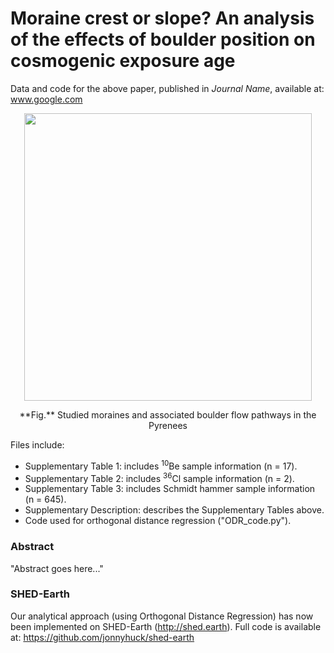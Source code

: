 # Moraine crest or slope? An analysis of the effects of boulder position on cosmogenic exposure age
Data and code for the above paper, published in *Journal Name*, available at: www.google.com

<p align="center">
	<img width = "460" src="figures/Figure_2_300dpi.png"
</p>
<p align="center">
**Fig.** Studied moraines and associated boulder flow pathways in the Pyrenees
</p>

Files include:

- Supplementary Table 1: includes <sup>10</sup>Be sample information (n = 17).
- Supplementary Table 2: includes <sup>36</sup>Cl sample information (n = 2).
- Supplementary Table 3: includes Schmidt hammer sample information (n = 645).
- Supplementary Description: describes the Supplementary Tables above.
- Code used for orthogonal distance regression ("ODR_code.py").

### Abstract

"Abstract goes here..."

### SHED-Earth

Our analytical approach (using Orthogonal Distance Regression) has now been implemented on SHED-Earth (http://shed.earth). Full code is available at: https://github.com/jonnyhuck/shed-earth